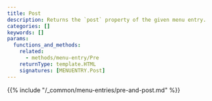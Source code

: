 ```yaml
---
title: Post
description: Returns the `post` property of the given menu entry.
categories: []
keywords: []
params:
  functions_and_methods:
    related:
      - methods/menu-entry/Pre
    returnType: template.HTML
    signatures: [MENUENTRY.Post]
---
```


{{% include "/_common/menu-entries/pre-and-post.md" %}}
